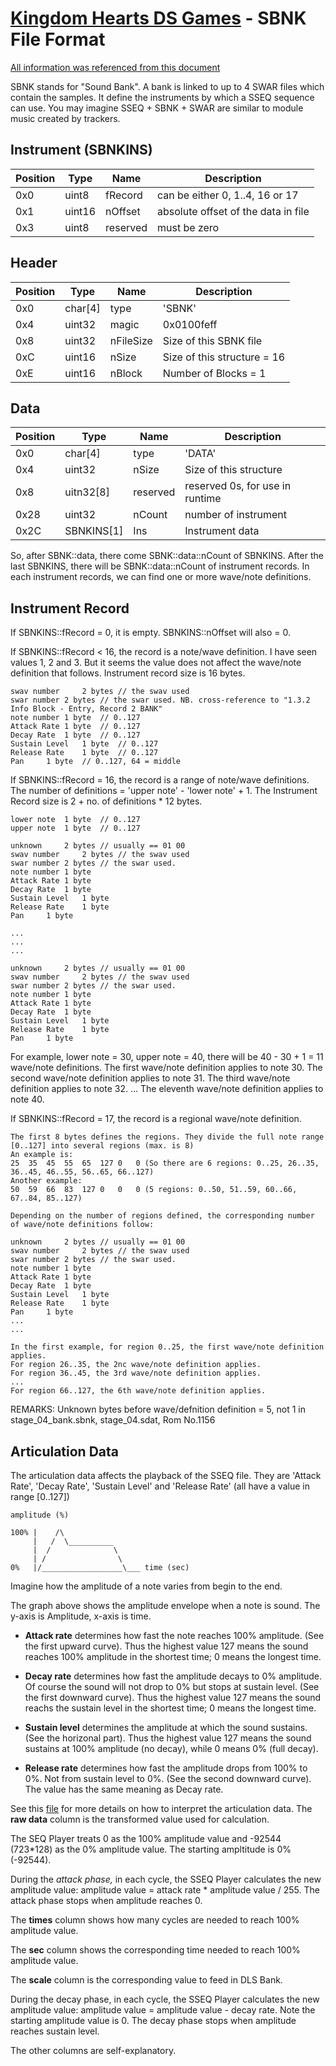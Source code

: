 # [Kingdom Hearts DS Games](../../file-type.md) - SBNK File Format

[All information was referenced from this document](http://www.feshrine.net/hacking/doc/nds-sdat.html)

SBNK stands for "Sound Bank". A bank is linked to up to 4 SWAR files which contain the samples. It define the instruments by which a SSEQ sequence can use. You may imagine SSEQ + SBNK + SWAR are similar to module music created by trackers.

## Instrument (SBNKINS)

| Position | Type | Name | Description 
|----------|------|------|------------
| 0x0 | uint8 | fRecord | can be either 0, 1..4, 16 or 17
| 0x1 | uint16 | nOffset | absolute offset of the data in file
| 0x3 | uint8 | reserved | must be zero

## Header

| Position | Type | Name | Description 
|----------|------|------|------------
| 0x0 | char[4] | type | 'SBNK'
| 0x4 | uint32 | magic | 0x0100feff
| 0x8 | uint32 | nFileSize | Size of this SBNK file
| 0xC | uint16 | nSize | Size of this structure = 16
| 0xE | uint16 | nBlock | Number of Blocks = 1

## Data

| Position | Type | Name | Description 
|----------|------|------|------------
| 0x0 | char[4] | type | 'DATA'
| 0x4 | uint32 | nSize | Size of this structure
| 0x8 | uitn32[8] | reserved | reserved 0s, for use in runtime
| 0x28 | uint32 | nCount | number of instrument
| 0x2C | SBNKINS[1] | Ins | Instrument data

So, after SBNK::data, there come SBNK::data::nCount of SBNKINS. After the last SBNKINS, there will be SBNK::data::nCount of instrument records. In each instrument records, we can find one or more wave/note definitions.

## Instrument Record

If SBNKINS::fRecord = 0, it is empty. SBNKINS::nOffset will also = 0.

If SBNKINS::fRecord < 16, the record is a note/wave definition. I have seen values 1, 2 and 3. But it seems the value does not affect the wave/note definition that follows. Instrument record size is 16 bytes.

```
swav number 	2 bytes	// the swav used
swar number	2 bytes	// the swar used. NB. cross-reference to "1.3.2 Info Block - Entry, Record 2 BANK" 
note number	1 byte 	// 0..127
Attack Rate	1 byte	// 0..127
Decay Rate	1 byte	// 0..127
Sustain Level	1 byte	// 0..127
Release Rate	1 byte	// 0..127
Pan		1 byte	// 0..127, 64 = middle
```

If SBNKINS::fRecord = 16, the record is a range of note/wave definitions. The number of definitions = 'upper note' - 'lower note' + 1. The Instrument Record size is 2 + no. of definitions * 12 bytes.

```
lower note	1 byte 	// 0..127
upper note	1 byte 	// 0..127

unknown		2 bytes	// usually == 01 00
swav number 	2 bytes	// the swav used
swar number	2 bytes	// the swar used. 
note number	1 byte
Attack Rate	1 byte
Decay Rate	1 byte
Sustain Level	1 byte
Release Rate	1 byte
Pan		1 byte

...
...
...

unknown		2 bytes	// usually == 01 00
swav number 	2 bytes	// the swav used
swar number	2 bytes	// the swar used. 
note number	1 byte
Attack Rate	1 byte
Decay Rate	1 byte
Sustain Level	1 byte
Release Rate	1 byte
Pan		1 byte
```

For example, lower note = 30, upper note = 40, there will be 40 - 30 + 1 = 11 wave/note definitions.
The first wave/note definition applies to note 30.
The second wave/note definition applies to note 31.
The third wave/note definition applies to note 32.
...
The eleventh wave/note definition applies to note 40.

If SBNKINS::fRecord = 17, the record is a regional wave/note definition.

```
The first 8 bytes defines the regions. They divide the full note range [0..127] into several regions (max. is 8)
An example is:
25  35  45  55  65  127 0   0 (So there are 6 regions: 0..25, 26..35, 36..45, 46..55, 56..65, 66..127)
Another example:
50  59  66  83  127 0   0   0 (5 regions: 0..50, 51..59, 60..66, 67..84, 85..127)

Depending on the number of regions defined, the corresponding number of wave/note definitions follow:

unknown		2 bytes	// usually == 01 00
swav number 	2 bytes	// the swav used
swar number	2 bytes	// the swar used. 
note number	1 byte	
Attack Rate	1 byte
Decay Rate	1 byte
Sustain Level	1 byte
Release Rate	1 byte
Pan		1 byte
...
...

In the first example, for region 0..25, the first wave/note definition applies.
For region 26..35, the 2nc wave/note definition applies.
For region 36..45, the 3rd wave/note definition applies.
... 
For region 66..127, the 6th wave/note definition applies.
```
  
REMARKS: Unknown bytes before wave/defnition definition = 5, not 1 in stage_04_bank.sbnk, stage_04.sdat, Rom No.1156
  
## Articulation Data

The articulation data affects the playback of the SSEQ file. They are 'Attack Rate', 'Decay Rate', 'Sustain Level' and 'Release Rate' (all have a value in range [0..127])

```
amplitude (%)

100% |    /\
     |   /  \__________
     |  /              \
     | /                \
0%   |/__________________\___ time (sec)
```

Imagine how the amplitude of a note varies from begin to the end.

The graph above shows the amplitude envelope when a note is sound. The y-axis is Amplitude, x-axis is time.

* __Attack rate__ determines how fast the note reaches 100% amplitude. (See the first upward curve). Thus the highest value 127 means the sound reaches 100% amplitude in the shortest time; 0 means the longest time.

* __Decay rate__ determines how fast the amplitude decays to 0% amplitude. Of course the sound will not drop to 0% but stops at sustain level. (See the first downward curve). Thus the highest value 127 means the sound reachs the sustain level in the shortest time; 0 means the longest time.

* __Sustain level__ determines the amplitude at which the sound sustains. (See the horizonal part). Thus the highest value 127 means the sound sustains at 100% amplitude (no decay), while 0 means 0% (full decay).

* __Release rate__ determines how fast the amplitude drops from 100% to 0%. Not from sustain level to 0%. (See the second downward curve). The value has the same meaning as Decay rate.

See this [file](http://www.feshrine.net/hacking/doc/articulation.htm) for more details on how to interpret the articulation data. The __raw data__ column is the transformed value used for calculation.

The SEQ Player treats 0 as the 100% amplitude value and -92544 (723*128) as the 0% amplitude value. The starting ampltitude is 0% (-92544).

During the _attack phase,_ in each cycle, the SSEQ Player calculates the new amplitude value: amplitude value = attack rate * amplitude value / 255. The attack phase stops when amplitude reaches 0.

The __times__ column shows how many cycles are needed to reach 100% amplitude value.

The __sec__ column shows the corresponding time needed to reach 100% amplitude value.

The __scale__ column is the corresponding value to feed in DLS Bank.

During the decay phase, in each cycle, the SSEQ Player calculates the new amplitude value: amplitude value = amplitude value - decay rate. Note the starting amplitude value is 0. The decay phase stops when amplitude reaches sustain level.

The other columns are self-explanatory.

